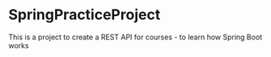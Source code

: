 # SpringPracticeProject
 This is a project to create a REST API for courses - to learn how Spring Boot works
